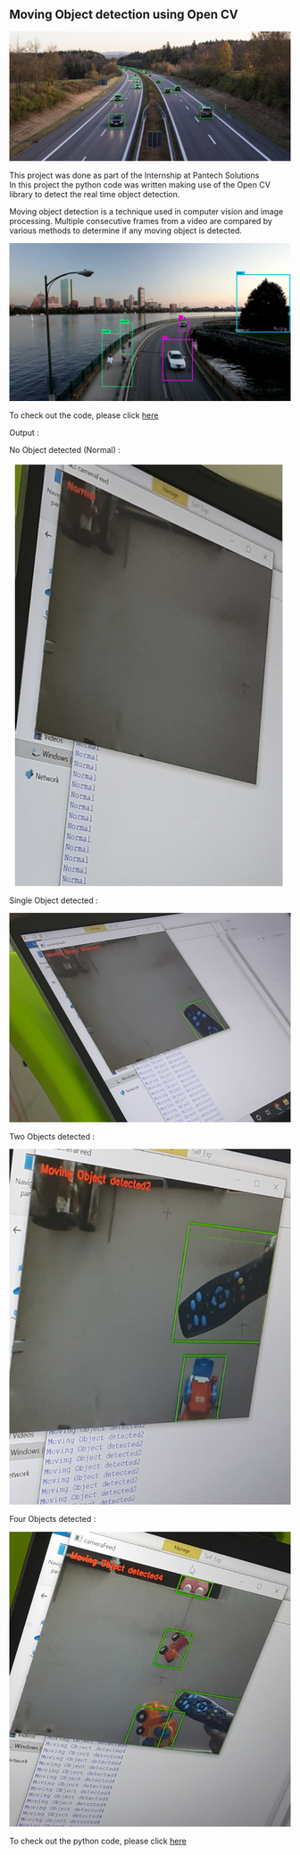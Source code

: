 ## Moving Object detection using Open CV
![enter image description here](https://github.com/Chetan-git2786/Moving_Object_detection/blob/main/MObject_Detection_Sample.jpg?raw=true)

This project was done  as part of the Internship  at Pantech Solutions  
In this project the python code was written making use of the Open CV library to detect the real time object detection. 

Moving object detection is a technique used in computer vision and image processing. Multiple consecutive frames from a video are compared by various methods to determine if any moving object is detected.

![enter image description here](https://github.com/Chetan-git2786/Moving_Object_detection/blob/main/Object_Detection_Sample.jpg?raw=true)

To check out the code, please click [here](https://github.com/Chetan-git2786/Moving_Object_detection/blob/main/Camera_test_to_detect_Moving_Object.py)

Output :

No Object detected (Normal) :

![enter image description here](https://github.com/Chetan-git2786/Moving_Object_detection/blob/main/No_Object_detected.PNG?raw=true)

Single Object detected :

![enter link description here](https://github.com/Chetan-git2786/Moving_Object_detection/blob/main/Single_Object_detected.PNG?raw=true)

Two Objects detected :

![enter image description here](https://github.com/Chetan-git2786/Moving_Object_detection/blob/main/Two_Objects_detected.PNG?raw=true)

Four Objects detected :

![enter image description here](https://github.com/Chetan-git2786/Moving_Object_detection/blob/main/Four_Objects_detected.PNG?raw=true)

To check out the python code, please click [here](https://github.com/Chetan-git2786/Moving_Object_detection/blob/main/Camera_test_to_detect_Moving_Object.py)
